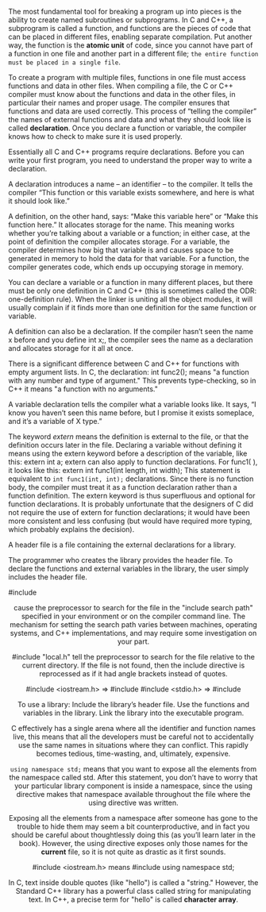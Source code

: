 The most fundamental tool for breaking a program up into pieces is the ability to create named subroutines or subprograms. In C and C++, a subprogram is called a function, and functions are the pieces of code that can be placed in different files, enabling separate compilation. Put another way, the function is the **atomic unit** of code, since you cannot have part of a function in one file and another part in a different file; `the entire function must be placed in a single file`.


To create a program with multiple files, functions in one file must access functions and data in other files. When compiling a file, the C or C++ compiler must know about the functions and data in the other files, in particular their names and proper usage. The compiler ensures that functions and data are used correctly. This process of “telling the compiler” the names of external functions and data and what they should look like is called **declaration**. Once you declare a function or variable, the compiler knows how to check to make sure it is used properly.

Essentially all C and C++ programs require declarations. Before you can write your first program, you need to understand the proper way to write a declaration.

A declaration introduces a name – an identifier – to the compiler. It tells the compiler “This function or this variable exists somewhere, and here is what it should look like.”

A definition, on the other hand, says: “Make this variable here” or “Make this function here.” It allocates storage for the name. This meaning works whether you’re talking about a variable or a function; in either case, at the point of definition the compiler allocates storage. For a variable, the compiler determines how big that variable is and causes space to be generated in memory to hold the data for that variable. For a function, the compiler generates code, which ends up occupying storage in memory.

You can declare a variable or a function in many different places, but there must be only one definition in C and C++ (this is sometimes called the ODR: one-definition rule). When the linker is uniting all the object modules, it will usually complain if it finds more than one definition for the same function or variable.

A definition can also be a declaration. If the compiler hasn’t seen the name x before and you define int x;, the compiler sees the name as a declaration and allocates storage for it all at once.

There is a significant difference between C and C++ for functions with empty argument lists. In C, the declaration:
  int func2();
means "a function with any number and type of argument." This prevents type-checking, so in C++ it means "a function with no arguments."

A variable declaration tells the compiler what a variable looks like. It says, “I know you haven’t seen this name before, but I promise it exists someplace, and it’s a variable of X type.”

The keyword *extern* means the definition is external to the file, or that the definition occurs later in the file. Declaring a variable without defining it means using the extern keyword before a description of the variable, like this:
  extern int a;
extern can also apply to function declarations. For func1( ), it looks like this:
  extern int func1(int length, int width);
This statement is equivalent to `int func1(int, int);` declarations. Since there is no function body, the compiler must treat it as a function declaration rather than a function definition. The extern keyword is thus superfluous and optional for function declarations. It is probably unfortunate that the designers of C did not require the use of extern for function declarations; it would have been more consistent and less confusing (but would have required more typing, which probably explains the decision).

A header file is a file containing the external declarations for a library.

The programmer who creates the library provides the header file. To declare the functions and external variables in the library, the user simply includes the header file.

\#include <header> cause the preprocessor to search for the file in the "include search path" specified in your environment or on the compiler command line. The mechanism for setting the search path varies between machines, operating systems, and C++ implementations, and may require some investigation on your part.

\#include "local.h" tell the preprocessor to search for the file relative to the current directory. If the file is not found, then the include directive is reprocessed as if it had angle brackets instead of quotes.

\#include <iostream.h> => \#include <iostream>
\#include <stdio.h> => \#include <cstdio>

To use a library:
  Include the library’s header file.
  Use the functions and variables in the library.
  Link the library into the executable program.

C effectively has a single arena where all the identifier and function names live, this means that all the developers must be careful not to accidentally use the same names in situations where they can conflict. This rapidly becomes tedious, time-wasting, and, ultimately, expensive.

`using namespace std;` means that you want to expose all the elements from the namespace called std. After this statement, you don’t have to worry that your particular library component is inside a namespace, since the using directive makes that namespace available throughout the file where the using directive was written.

Exposing all the elements from a namespace after someone has gone to the trouble to hide them may seem a bit counterproductive, and in fact you should be careful about thoughtlessly doing this (as you’ll learn later in the book). However, the using directive exposes only those names for the **current** file, so it is not quite as drastic as it first sounds.

\#include <iostream.h>
 means
\#include <iostream>
using namespace std;

In C, text inside double quotes (like "hello") is called a "string." However, the Standard C++ library has a powerful class called string for manipulating text. In C++, a precise term for "hello" is called **character array**.


